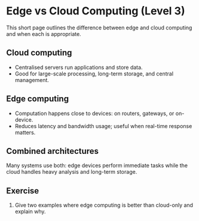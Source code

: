 # Edge vs Cloud Computing (Level 3)

This short page outlines the difference between edge and cloud computing and when each is appropriate.

## Cloud computing

- Centralised servers run applications and store data.
- Good for large-scale processing, long-term storage, and central management.

## Edge computing

- Computation happens close to devices: on routers, gateways, or on-device.
- Reduces latency and bandwidth usage; useful when real-time response matters.

## Combined architectures

Many systems use both: edge devices perform immediate tasks while the cloud handles heavy analysis and long-term storage.

## Exercise

1. Give two examples where edge computing is better than cloud-only and explain why.
